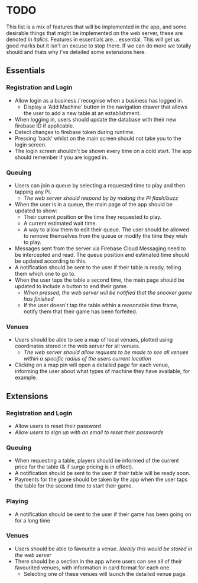 # TODO

This list is a mix of features that will be implemented in the app, and some desirable things that might be implemented on the web server, these are denoted _in italics._
Features in essentials are... essential. This will get us good marks but it isn't an excuse to stop there. If we can do more we totally should and thats why I've detailed some extensions here.

## Essentials
### Registration and Login
- Allow login as a business / recognise when a business has logged in.
  - Display a 'Add Machine' button in the navigation drawer that allows the user to add a new table at an establishment.
- When logging in, users should update the database with their new firebase ID if applicable. 
- Detect changes to firebase token during runtime.
- Pressing 'back' whilst on the main screen should not take you to the login screen.
- The login screen shouldn't be shown every time on a cold start. The app should remember if you are logged in.

### Queuing
- Users can join a queue by selecting a requested time to play and then tapping any Pi.
  - _The web server should respond by by making the Pi flash/buzz_
- When the user is in a queue, the main page of the app should be updated to show:
  - Their current position **or** the time they requested to play.
  - A current estimated wait time.
  - A way to allow them to edit their queue. The user should be allowed to remove themselves from the queue or modify the time they wish to play.
- Messages sent from the server via Firebase Cloud Messaging need to be intercepted and read. The queue position and estimated time should be updated according to this.
- A notification should be sent to the user if their table is ready, telling them which one to go to.
- When the user taps the table a second time, the main page should be updated to include a button to end their game.
  - _When pressed, the web server will be notified that the snooker game has finished_
  - If the user doesn't tap the table within a reasonable time frame, notify them that their game has been forfeited.

  
### Venues
- Users should be able to see a map of local venues, plotted using coordinates stored in the web server for all venues.
  - _The web server should allow requests to be made to see all venues within a specific radius of the users current location_
- Clicking on a map pin will open a detailed page for each venue, informing the user about what types of machine they have available, for example.


## Extensions
### Registration and Login
- Allow users to reset their password
- _Allow users to sign up with an email to reset their passwords_

### Queuing
- When requesting a table, players should be informed of the current price for the table (& if surge pricing is in effect).
- A notification should be sent to the user if their table will be ready soon.
- Payments for the game should be taken by the app when the user taps the table for the second time to start their game.

### Playing
- A notification should be sent to the user if their game has been going on for a long time

### Venues
- Users should be able to favourite a venue. _Ideally this would be stored in the web server_
- There should be a section in the app where users can see all of their favourited venues, with information in card format for each one. 
  - Selecting one of these venues will launch the detailed venue page.

